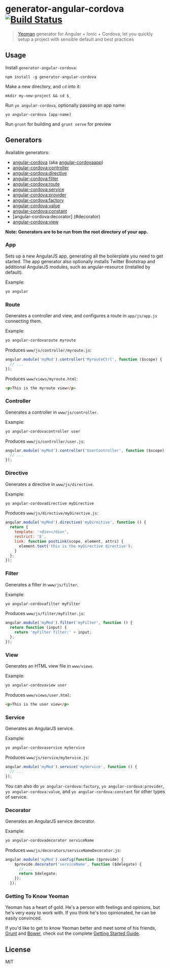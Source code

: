 # generator-angular-cordova [![Build Status](https://secure.travis-ci.org/wangshijun2010/generator-angular-cordova.png?branch=master)](https://travis-ci.org/wangshijun2010/generator-angular-cordova)

> [Yeoman](http://yeoman.io) generator for Angular + Ionic + Cordova, let you quickly setup a project with sensible default and best practices

## Usage

Install `generator-angular-cordova`:
```
npm install -g generator-angular-cordova
```

Make a new directory, and `cd` into it:
```
mkdir my-new-project && cd $_
```

Run `yo angular-cordova`, optionally passing an app name:
```
yo angular-cordova [app-name]
```

Run `grunt` for building and `grunt serve` for preview


## Generators

Available generators:

* [angular-cordova](#app) (aka [angular-cordovaapp](#app))
* [angular-cordova:controller](#controller)
* [angular-cordova:directive](#directive)
* [angular-cordova:filter](#filter)
* [angular-cordova:route](#route)
* [angular-cordova:service](#service)
* [angular-cordova:provider](#service)
* [angular-cordova:factory](#service)
* [angular-cordova:value](#service)
* [angular-cordova:constant](#service)
* [angular-cordova:decorator] (#decorator)
* [angular-cordova:view](#view)

**Note: Generators are to be run from the root directory of your app.**

### App
Sets up a new AngularJS app, generating all the boilerplate you need to get started. The app generator also optionally installs Twitter Bootstrap and additional AngularJS modules, such as angular-resource (installed by default).

Example:
```bash
yo angular
```

### Route
Generates a controller and view, and configures a route in `app/js/app.js` connecting them.

Example:
```bash
yo angular-cordovaroute myroute
```

Produces `www/js/controller/myroute.js`:
```javascript
angular.module('myMod').controller('MyrouteCtrl', function ($scope) {
  // ...
});
```

Produces `www/views/myroute.html`:
```html
<p>This is the myroute view</p>
```

### Controller
Generates a controller in `www/js/controller`.

Example:
```bash
yo angular-cordovacontroller user
```

Produces `www/js/controller/user.js`:
```javascript
angular.module('myMod').controller('UserController', function ($scope) {
  // ...
});
```
### Directive
Generates a directive in `www/js/directive`.

Example:
```bash
yo angular-cordovadirective myDirective
```

Produces `www/js/directive/myDirective.js`:
```javascript
angular.module('myMod').directive('myDirective', function () {
  return {
    template: '<div></div>',
    restrict: 'E',
    link: function postLink(scope, element, attrs) {
      element.text('this is the myDirective directive');
    }
  };
});
```

### Filter
Generates a filter in `www/js/filter`.

Example:
```bash
yo angular-cordovafilter myFilter
```

Produces `www/js/filter/myFilter.js`:
```javascript
angular.module('myMod').filter('myFilter', function () {
  return function (input) {
    return 'myFilter filter:' + input;
  };
});
```

### View
Generates an HTML view file in `www/views`.

Example:
```bash
yo angular-cordovaview user
```

Produces `www/views/user.html`:
```html
<p>This is the user view</p>
```

### Service
Generates an AngularJS service.

Example:
```bash
yo angular-cordovaservice myService
```

Produces `www/js/service/myService.js`:
```javascript
angular.module('myMod').service('myService', function () {
  // ...
});
```

You can also do `yo angular-cordova:factory`, `yo angular-cordova:provider`, `yo angular-cordova:value`, and `yo angular-cordova:constant` for other types of service.

### Decorator
Generates an AngularJS service decorator.

Example:
```bash
yo angular-cordovadecorator serviceName
```

Produces `www/js/decorators/serviceNameDecorator.js`:
```javascript
angular.module('myMod').config(function ($provide) {
    $provide.decorator('serviceName', function ($delegate) {
      // ...
      return $delegate;
    });
  });
```

### Getting To Know Yeoman

Yeoman has a heart of gold. He's a person with feelings and opinions, but he's very easy to work with. If you think he's too opinionated, he can be easily convinced.

If you'd like to get to know Yeoman better and meet some of his friends, [Grunt](http://gruntjs.com) and [Bower](http://bower.io), check out the complete [Getting Started Guide](https://github.com/yeoman/yeoman/wiki/Getting-Started).


## License

MIT
